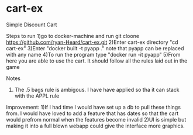 # cart-ex
Simple Discount Cart

Steps to run
1)go to docker-machine and run git cloone https://github.com/ryan-Heard/cart-ex.git
2)Enter cart-ex directory "cd cart-ex"
3)Enter "docker built -t pyapp ." note that pyapp can be replaced with any name
4)To run the program type "docker run -it pyapp"
5)From here you are able to use the cart. It should follow all the rules laid out in the game

Notes
1) The .5 bags rule is ambigous. I have have applied so tha it can stack with the APPL rule

Improvement:
1)If I had time I would have set up a db to pull these things from. I would have loved to add a feature that has dates so that the cart would prefrom normal when the features become invalid
2)UI is simple but making it into a full blown webapp could give the interface more graphics. 
